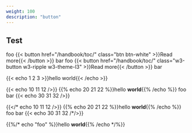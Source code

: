 ```yaml
---
weight: 100
description: "button"
---
```


## Test
foo {{< button href="/handbook/toc/" class="btn btn-white" >}}Read more{{< /button >}} bar
foo {{< button href="/handbook/toc/" class="w3-button w3-ripple w3-theme-l3" >}}Read more{{< /button >}} bar

{{< echo 1 2 3 >}}hello world{{< /echo >}}

{{< echo 10 11 12 />}}
{{% echo 20 21 22 %}}hello **world**{{% /echo %}}
foo bar
{{< echo 30 31 32 />}}


{{</* echo 10 11 12 />}}
{{% echo 20 21 22 %}}hello **world**{{% /echo %}}
foo bar
{{< echo 30 31 32 /*/>}}


{{%/* echo "foo" %}}hello **world**{{% /echo */%}}
